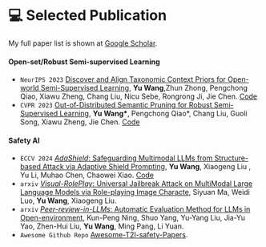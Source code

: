 
# 💻 Selected Publication

My full paper list is shown at [Google Scholar](https://scholar.google.com/citations?hl=en&user=lzsu-5MAAAAJ).

#### Open-set/Robust Semi-supervised Learning
- ``NeurIPS 2023`` [Discover and Align Taxonomic Context Priors for Open-world Semi-Supervised Learning](https://openreview.net/forum?id=zrLxHYvIFL&noteId=zrLxHYvIFL), **Yu Wang**,Zhun Zhong, Pengchong Qiao, Xiawu Zheng, Chang Liu, Nicu Sebe, Rongrong Ji, Jie Chen. [Code](https://github.com/rain305f/TIDA)
- ``CVPR 2023`` [Out-of-Distributed Semantic Pruning for Robust Semi-Supervised Learning](https://openaccess.thecvf.com/content/CVPR2023/papers/Wang_Out-of-Distributed_Semantic_Pruning_for_Robust_Semi-Supervised_Learning_CVPR_2023_paper.pdf), **Yu Wang\***, Pengchong Qiao*, Chang Liu, Guoli Song, Xiawu Zheng, Jie Chen. [Code](https://github.com/rain305f/OSP)

#### Safety AI
- ``ECCV 2024`` [*AdaShield*: Safeguarding Multimodal LLMs from Structure-based Attack via Adaptive Shield Prompting](https://arxiv.org/pdf/2403.09513), **Yu Wang**, Xiaogeng Liu , Yu Li, Muhao Chen, Chaowei Xiao. [Code](https://github.com/SaFoLab-WISC/AdaShield)
- ``arxiv`` [*Visual-RolePlay*: Universal Jailbreak Attack on MultiModal Large Language Models via Role-playing Image Characte](https://arxiv.org/pdf/2403.09513), Siyuan Ma, Weidi Luo, **Yu Wang**, Xiaogeng Liu.
- ``arxiv`` [*Peer-review-in-LLMs*: Automatic Evaluation Method for LLMs in Open-environment](https://arxiv.org/pdf/2405.20773), Kun-Peng Ning, Shuo Yang, Yu-Yang Liu, Jia-Yu Yao, Zhen-Hui Liu, **Yu Wang**, Ming Pang, Li Yuan.
- ``Awesome Github Repo`` [Awesome-T2I-safety-Papers](https://github.com/SaFoLab-WISC/Awesome-T2I-safety-Papers).